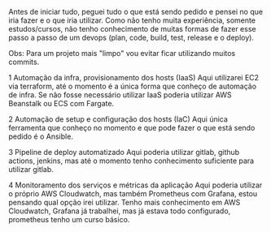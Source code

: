 Antes de iniciar tudo, peguei tudo o que está sendo pedido e pensei no que iria fazer e o que iria utilizar.
Como não tenho muita experiência, somente estudos/cursos, não tenho conhecimento de muitas formas de fazer esse passo a passo de um devops (plan, code, build, test, release e o deploy).

Obs: Para um projeto mais "limpo" vou evitar ficar utilizando muitos commits.

1 Automação da infra, provisionamento dos hosts (IaaS)
Aqui utilizarei EC2 via terraform, até o momento é a única forma que conheço de automação de infra.
Se não fosse necessário utilizar IaaS poderia utilizar AWS Beanstalk ou ECS com Fargate.

2 Automação de setup e configuração dos hosts (IaC)
Aqui única ferramenta que conheço no momento e que pode fazer o que está sendo pedido é o Ansible.

3 Pipeline de deploy automatizado
Aqui poderia utilizar gitlab, github actions, jenkins, mas até o momento tenho conhecimento suficiente para utilizar gitlab.

4 Monitoramento dos serviços e métricas da aplicação
Aqui poderia utilizar o próprio AWS Cloudwatch, mas também Prometheus com Grafana, estou pensando qual opção irei utilizar.
Tenho mais conhecimento em AWS Cloudwatch, Grafana já trabalhei, mas já estava todo configurado, prometheus tenho um curso básico.

